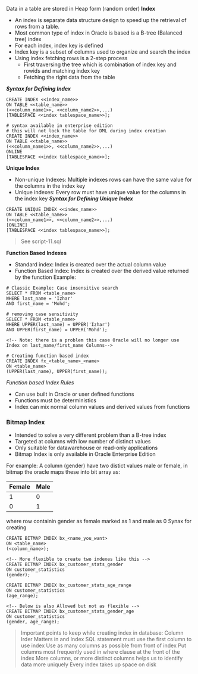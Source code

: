 Data in a table are stored in Heap form (random order)
**Index**
- An index is separate data structure design to speed up the retrieval of rows from a table.
- Most common type of index in Oracle is based is a B-tree (Balanced tree) index
- For each index, index key is defined
- Index key is a subset of columns used to organize and search the index
- Using index fetching rows is a 2-step process
    - First traversing the tree which is combination of index key and rowids and matching index key
    - Fetching the right data from the table

***Syntax for Defining Index***
```
CREATE INDEX <<index_name>>
ON TABLE <<table_name>>
(<<column_name1>>, <<column_name2>>,...)
[TABLESPACE <<index tablespace_name>>];

# syntax available in enterprise edition
# this will not lock the table for DML during index creation
CREATE INDEX <<index_name>>
ON TABLE <<table_name>>
(<<column_name1>>, <<column_name2>>,...)
ONLINE
[TABLESPACE <<index tablespace_name>>];
```
**Unique Index**
- Non-unique Indexes: Multiple indexes rows can have the same value for the columns in the index key
- Unique indexes: Every row must have unique value for the columns in the index key
***Syntax for Defining Unique Index***
```
CREATE UNIQUE INDEX <<index_name>>
ON TABLE <<table_name>>
(<<column_name1>>, <<column_name2>>,...)
[ONLINE]
[TABLESPACE <<index tablespace_name>>];
```

> See script-11.sql

**Function Based Indexes**
- Standard index: Index is created over the actual column value
- Function Based Index: Index is created over the derived value returned by the function
Example:
```
# Classic Example: Case insensitive search
SELECT * FROM <table_name>
WHERE last_name = 'Izhar'
AND first_name = 'Mohd';

# removing case sensitivity
SELECT * FROM <table_name>
WHERE UPPER(last_name) = UPPER('Izhar')
AND UPPER(first_name) = UPPER('Mohd');

<!-- Note: there is a problem this case Oracle will no longer use Index on last_name/first_name Columns-->

# Creating function based index
CREATE INDEX fx_<table_name>_<name>
ON <table_name>
(UPPER(last_name), UPPER(first_name));
```
*Function based Index Rules*
- Can use built in Oracle or user defined functions
- Functions must be deterministics
- Index can mix normal column values and derived values from functions

### Bitmap Index
- Intended to solve a very different problem than a B-tree index
- Targeted at columns with low number of distinct values
- Only suitable for datawarehouse or read-only applications
- Bitmap Index is only available in Oracle Enterprise Edition

For example:
A column (gender) have two distict values male or female, in bitmap the oracle maps these into bit array as:

|Female | Male|
|-------|-----|
|   1   |  0  |
|   0   |  1  |

where row containin gender as female marked as 1 and male as 0
Synax for creating
```
CREATE BITMAP INDEX bx_<name_you_want>
ON <table_name>
(<column_name>);

<!-- More flexible to create two indexes like this -->
CREATE BITMAP INDEX bx_customer_stats_gender
ON customer_statistics
(gender);

CREATE BITMAP INDEX bx_customer_stats_age_range
ON customer_statistics
(age_range);

<!-- Below is also Allowed but not as flexible -->
CREATE BITMAP INDEX bx_customer_stats_gender_age
ON customer_statistics
(gender, age_range);
```

> Important points to keep while creating index in database:
> Column Irder Matters in and Index
> SQL statement must use the first column to use index
> Use as many columns as possible from front of index
> Put columns most frequently used in where clause at the front of the index
> More columns, or more distinct columns helps us to identify data more uniquely
> Every index takes up  space on disk
